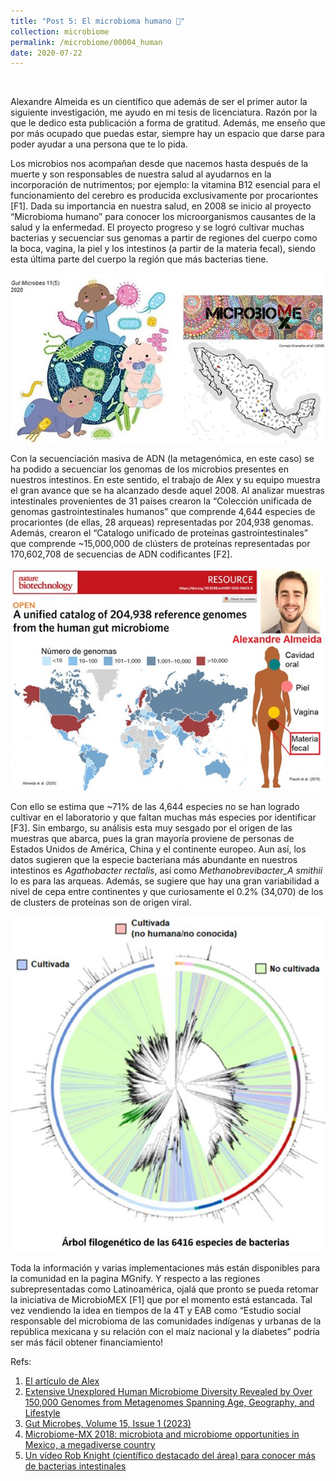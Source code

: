 ```yaml
---
title: "Post 5: El microbioma humano 👫"
collection: microbiome
permalink: /microbiome/00004_human
date: 2020-07-22
---
```


&nbsp;

Alexandre Almeida es un científico que además de ser el primer autor la siguiente investigación, me ayudo en mi tesis de licenciatura. Razón por la que le dedico esta publicación a forma de gratitud. Además, me enseño que por más ocupado que puedas estar, siempre hay un espacio que darse para poder ayudar a una persona que te lo pida. 

Los microbios nos acompañan desde que nacemos hasta después de la muerte y son responsables de nuestra salud al ayudarnos en la incorporación de nutrimentos; por ejemplo: la vitamina B12 esencial para el funcionamiento del cerebro es producida exclusivamente por procariontes [F1]. Dada su importancia en nuestra salud, en 2008 se inicio al proyecto “Microbioma humano” para conocer los microorganismos causantes de la salud y la enfermedad. El proyecto progreso y se logró cultivar muchas bacterias y secuenciar sus genomas a partir de regiones del cuerpo como la boca, vagina, la piel y los intestinos (a partir de la materia fecal), siendo esta última parte del cuerpo la región que más bacterias tiene.

![img1](/images/microbiome/00004_baby.jpg)

Con la secuenciación masiva de ADN (la metagenómica, en este caso) se ha podido a secuenciar los genomas de los microbios presentes en nuestros intestinos. En este sentido, el trabajo de Alex y su equipo muestra el gran avance que se ha alcanzado desde aquel 2008. Al analizar muestras intestinales provenientes de 31 países crearon la “Colección unificada de genomas gastrointestinales humanos” que comprende 4,644 especies de procariontes (de ellas, 28 arqueas) representadas por 204,938 genomas. Además, crearon el “Catalogo unificado de proteínas gastrointestinales” que comprende ~15,000,000 de clústers de proteínas representadas por 170,602,708 de secuencias de ADN codificantes [F2]. 

![img2](/images/microbiome/00004_map.jpg)

Con ello se estima que ~71% de las 4,644 especies no se han logrado cultivar en el laboratorio y que faltan muchas más especies por identificar [F3]. Sin embargo, su análisis esta muy sesgado por el origen de las muestras que abarca, pues la gran mayoría proviene de personas de Estados Unidos de América, China y el continente europeo. Aun así, los datos sugieren que la especie bacteriana más abundante en nuestros intestinos es _Agathobacter rectalis_, así como _Methanobrevibacter_A smithii_ lo es para las arqueas. Además, se sugiere que hay una gran variabilidad a nivel de cepa entre continentes y que curiosamente el 0.2% (34,070) de los de clusters de proteínas son de origen viral.  

![img3](/images/microbiome/00004_tree.jpg)

Toda la información y varias implementaciones más están disponibles para la comunidad en la pagina MGnify. Y respecto a las regiones subrepresentadas como Latinoamérica, ojalá que pronto se pueda retomar la iniciativa de MicrobioMEX [F1] que por el momento está estancada. Tal vez vendiendo la idea en tiempos de la 4T y EAB como “Estudio social responsable del microbioma de las comunidades indígenas y urbanas de la república mexicana y su relación con el maíz nacional y la diabetes” podría ser más fácil obtener financiamiento!

Refs:

1. [El artículo de Alex](https://www.nature.com/articles/s41587-020-0603-3)
2. [Extensive Unexplored Human Microbiome Diversity Revealed by Over 150,000 Genomes from Metagenomes Spanning Age, Geography, and Lifestyle](https://www.sciencedirect.com/science/article/pii/S0092867419300017)
3. [Gut Microbes, Volume 15, Issue 1 (2023)](https://www.tandfonline.com/toc/kgmi20/current)
4. [Microbiome-MX 2018: microbiota and microbiome opportunities in Mexico, a megadiverse country](https://pubmed.ncbi.nlm.nih.gov/30922683/)
5. [Un vídeo Rob Knight (científico destacado del área) para conocer más de bacterias intestinales
](https://www.youtube.com/watch?v=i-icXZ2tMRM&t)

